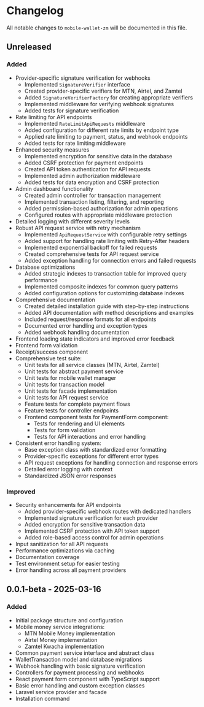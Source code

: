 # Changelog

All notable changes to `mobile-wallet-zm` will be documented in this file.

## Unreleased

### Added

-   Provider-specific signature verification for webhooks
    -   Implemented `SignatureVerifier` interface
    -   Created provider-specific verifiers for MTN, Airtel, and Zamtel
    -   Added `SignatureVerifierFactory` for creating appropriate verifiers
    -   Implemented middleware for verifying webhook signatures
    -   Added tests for signature verification
-   Rate limiting for API endpoints
    -   Implemented `RateLimitApiRequests` middleware
    -   Added configuration for different rate limits by endpoint type
    -   Applied rate limiting to payment, status, and webhook endpoints
    -   Added tests for rate limiting middleware
-   Enhanced security measures
    -   Implemented encryption for sensitive data in the database
    -   Added CSRF protection for payment endpoints
    -   Created API token authentication for API requests
    -   Implemented admin authorization middleware
    -   Added tests for data encryption and CSRF protection
-   Admin dashboard functionality
    -   Created admin controller for transaction management
    -   Implemented transaction listing, filtering, and reporting
    -   Added permission-based authorization for admin operations
    -   Configured routes with appropriate middleware protection
-   Detailed logging with different severity levels
-   Robust API request service with retry mechanism
    -   Implemented `ApiRequestService` with configurable retry settings
    -   Added support for handling rate limiting with Retry-After headers
    -   Implemented exponential backoff for failed requests
    -   Created comprehensive tests for API request service
    -   Added exception handling for connection errors and failed requests
-   Database optimizations
    -   Added strategic indexes to transaction table for improved query performance
    -   Implemented composite indexes for common query patterns
    -   Added configuration options for customizing database indexes
-   Comprehensive documentation
    -   Created detailed installation guide with step-by-step instructions
    -   Added API documentation with method descriptions and examples
    -   Included request/response formats for all endpoints
    -   Documented error handling and exception types
    -   Added webhook handling documentation
-   Frontend loading state indicators and improved error feedback
-   Frontend form validation
-   Receipt/success component
-   Comprehensive test suite:
    -   Unit tests for all service classes (MTN, Airtel, Zamtel)
    -   Unit tests for abstract payment service
    -   Unit tests for mobile wallet manager
    -   Unit tests for transaction model
    -   Unit tests for facade implementation
    -   Unit tests for API request service
    -   Feature tests for complete payment flows
    -   Feature tests for controller endpoints
    -   Frontend component tests for PaymentForm component:
        -   Tests for rendering and UI elements
        -   Tests for form validation
        -   Tests for API interactions and error handling
-   Consistent error handling system:
    -   Base exception class with standardized error formatting
    -   Provider-specific exceptions for different error types
    -   API request exceptions for handling connection and response errors
    -   Detailed error logging with context
    -   Standardized JSON error responses

### Improved

-   Security enhancements for API endpoints
    -   Added provider-specific webhook routes with dedicated handlers
    -   Implemented signature verification for each provider
    -   Added encryption for sensitive transaction data
    -   Implemented CSRF protection with API token support
    -   Added role-based access control for admin operations
-   Input sanitization for all API requests
-   Performance optimizations via caching
-   Documentation coverage
-   Test environment setup for easier testing
-   Error handling across all payment providers

## 0.0.1-beta - 2025-03-16

### Added

-   Initial package structure and configuration
-   Mobile money service integrations:
    -   MTN Mobile Money implementation
    -   Airtel Money implementation
    -   Zamtel Kwacha implementation
-   Common payment service interface and abstract class
-   WalletTransaction model and database migrations
-   Webhook handling with basic signature verification
-   Controllers for payment processing and webhooks
-   React payment form component with TypeScript support
-   Basic error handling and custom exception classes
-   Laravel service provider and facade
-   Installation command
